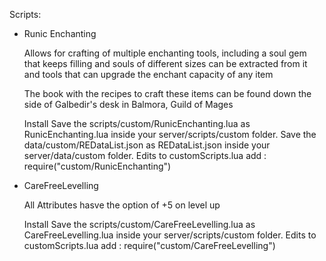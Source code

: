 Scripts:

- Runic Enchanting

  Allows for crafting of multiple enchanting tools, including a soul gem that keeps filling and souls of different sizes can be extracted from it and tools that can upgrade the enchant capacity of any item

  The book with the recipes to craft these items can be found down the side of Galbedir's desk in Balmora, Guild of Mages

  Install
  Save the scripts/custom/RunicEnchanting.lua as RunicEnchanting.lua inside your server/scripts/custom folder.
  Save the data/custom/REDataList.json as REDataList.json inside your server/data/custom folder.
  Edits to customScripts.lua add : require("custom/RunicEnchanting")


- CareFreeLevelling

  All Attributes hasve the option of +5 on level up

  Install
  Save the scripts/custom/CareFreeLevelling.lua as CareFreeLevelling.lua inside your server/scripts/custom folder.
  Edits to customScripts.lua add : require("custom/CareFreeLevelling")
